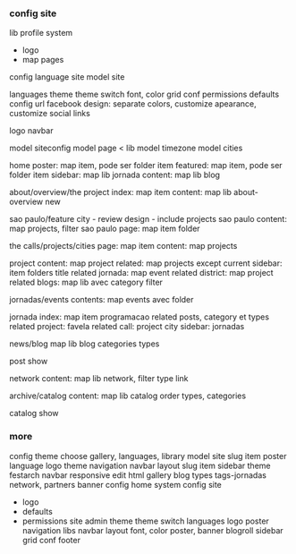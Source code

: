 ### config site
lib profile system
- logo
- map pages

config language site
model site


languages
theme
theme switch
font, color
grid conf
permissions
defaults
config url facebook
design: separate colors, customize apearance, customize social links

logo
navbar

model siteconfig
model page < lib
model timezone
model cities

home
  poster: map item, pode ser folder item
  featured: map item, pode ser folder item
  sidebar: map lib jornada
  content: map lib blog
  
about/overview/the project
  index: map item
  content: map lib about-overview new
  
sao paulo/feature city - review design - include projects sao paulo
  content: map projects, filter sao paulo
  page: map item folder
  
the calls/projects/cities
  page: map item
  content: map projects
  
project
  content: map project
  related: map projects except current
  sidebar: item folders title
  related jornada: map event
  related district: map project
  related blogs: map lib avec category filter
  
jornadas/events
  contents: map events avec folder
  
jornada
  index: map item programacao
  related posts, category et types
  related project: favela
  related call: project city
  sidebar: jornadas
  
news/blog
  map lib blog
  categories
  types
  
post show
  
network
  content: map lib network, filter type link
  
archive/catalog
  content: map lib catalog
  order types, categories
  
catalog show

### more

config theme choose gallery, languages, library model
site
  slug item poster
  language
  logo
  theme
  navigation
  navbar
  layout
  slug item sidebar
theme festarch
  navbar
  responsive
  edit html
  gallery
  blog types
  tags-jornadas
  network, partners
  banner
config home
system config site
- logo
- defaults
- permissions
site admin
  theme
  theme switch
  languages
  logo
  poster
  navigation
    libs
    navbar
  layout
  font, color
  poster, banner
  blogroll
  sidebar
  grid conf 
  footer